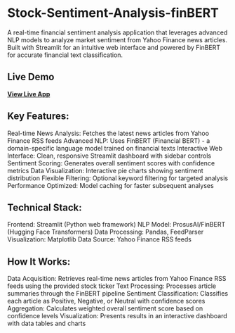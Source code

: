 # Stock-Sentiment-Analysis-finBERT

A real-time financial sentiment analysis application that leverages advanced NLP models to analyze market sentiment from Yahoo Finance news articles. Built with Streamlit for an intuitive web interface and powered by FinBERT for accurate financial text classification.

## Live Demo
**[View Live App](https://stock-sentiment-analysis-finbert-9ktar2jnumevfvkdpow9y4.streamlit.app)** 

## Key Features:

Real-time News Analysis: Fetches the latest news articles from Yahoo Finance RSS feeds
Advanced NLP: Uses FinBERT (Financial BERT) - a domain-specific language model trained on financial texts
Interactive Web Interface: Clean, responsive Streamlit dashboard with sidebar controls
Sentiment Scoring: Generates overall sentiment scores with confidence metrics
Data Visualization: Interactive pie charts showing sentiment distribution
Flexible Filtering: Optional keyword filtering for targeted analysis
Performance Optimized: Model caching for faster subsequent analyses

## Technical Stack:

Frontend: Streamlit (Python web framework)
NLP Model: ProsusAI/FinBERT (Hugging Face Transformers)
Data Processing: Pandas, FeedParser
Visualization: Matplotlib
Data Source: Yahoo Finance RSS feeds

## How It Works:

Data Acquisition: Retrieves real-time news articles from Yahoo Finance RSS feeds using the provided stock ticker
Text Processing: Processes article summaries through the FinBERT pipeline
Sentiment Classification: Classifies each article as Positive, Negative, or Neutral with confidence scores
Aggregation: Calculates weighted overall sentiment score based on confidence levels
Visualization: Presents results in an interactive dashboard with data tables and charts


